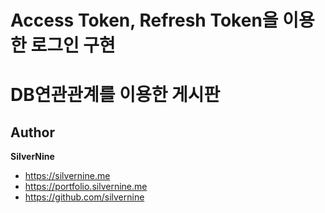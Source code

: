 # Access Token, Refresh Token을 이용한 로그인 구현
# DB연관관계를 이용한 게시판

## Author

**SilverNine**

* https://silvernine.me
* https://portfolio.silvernine.me
* https://github.com/silvernine
